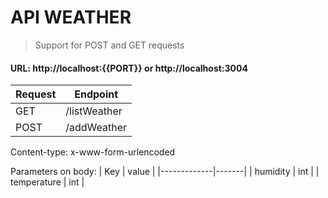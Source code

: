 # API WEATHER

> Support for POST and GET requests


#### URL: http://localhost:{{PORT}} or http://localhost:3004

| Request | Endpoint     |
|---------|--------------|
| GET     | /listWeather |
| POST    | /addWeather  |

Content-type: x-www-form-urlencoded

Parameters on body:
| Key         | value |
|-------------|-------|
| humidity    |  int  |
| temperature |  int  |

